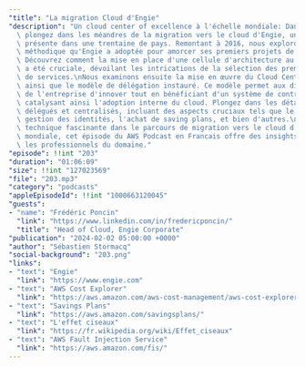 ```yaml
---
"title": "La migration Cloud d'Engie"
"description": "Un cloud center of excellence à l'échelle mondiale: Dans cet épisode,\
  \ plongez dans les méandres de la migration vers le cloud d'Engie, une entreprise\
  \ présente dans une trentaine de pays. Remontant à 2016, nous explorons l'approche\
  \ méthodique qu'Engie a adoptée pour amorcer ses premiers projets de migration.\
  \ Découvrez comment la mise en place d'une cellule d'architecture au niveau groupe\
  \ a été cruciale, dévoilant les intrications de la sélection des premières briques\
  \ de services.\nNous examinons ensuite la mise en œuvre du Cloud Center of Excellence,\
  \ ainsi que le modèle de délégation instauré. Ce modèle permet aux différentes divisions\
  \ de l'entreprise d'innover tout en bénéficiant d'un système de contrôle et de référence,\
  \ catalysant ainsi l'adoption interne du cloud. Plongez dans les détails des domaines\
  \ délégués et centralisés, incluant des aspects cruciaux tels que le réseau, la\
  \ gestion des identités, l'achat de saving plans, et bien d'autres.\nUne immersion\
  \ technique fascinante dans le parcours de migration vers le cloud d'une entreprise\
  \ mondiale, cet épisode du AWS Podcast en Francais offre des insights concrets pour\
  \ les professionnels du domaine."
"episode": !!int "203"
"duration": "01:06:09"
"size": !!int "127023569"
"file": "203.mp3"
"category": "podcasts"
"appleEpisodeId": !!int "1000663120045"
"guests":
- "name": "Frédéric Poncin"
  "link": "https://www.linkedin.com/in/fredericponcin/"
  "title": "Head of Cloud, Engie Corporate"
"publication": "2024-02-02 05:00:00 +0000"
"author": "Sébastien Stormacq"
"social-background": "203.png"
"links":
- "text": "Engie"
  "link": "https://www.engie.com"
- "text": "AWS Cost Explorer"
  "link": "https://aws.amazon.com/aws-cost-management/aws-cost-explorer/"
- "text": "Savings Plans"
  "link": "https://aws.amazon.com/savingsplans/"
- "text": "L'effet ciseaux"
  "link": "https://fr.wikipedia.org/wiki/Effet_ciseaux"
- "text": "AWS Fault Injection Service"
  "link": "https://aws.amazon.com/fis/"
---
```

